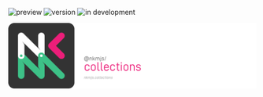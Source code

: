 ![preview](https://img.shields.io/badge/-alpha-3ec188.svg)
![version](https://img.shields.io/badge/dynamic/json?color=ed1e79&label=version&query=version&url=https://github.com/Nebukam/nkmjs/raw/main/packages/nkmjs-collections/package.json)
![in development](https://img.shields.io/badge/license-MIT-black.svg)

![NKMjs][logo]






[logo]: https://github.com/Nebukam/nkmjs/raw/main/packages/nkmjs-collections/bin/logo.png "nkmjs-logo"
